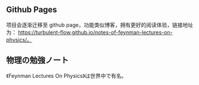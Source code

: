 ## Github Pages
项目会逐渐迁移至 github page，功能类似博客，拥有更好的阅读体验，链接地址为： https://turbulent-flow.github.io/notes-of-feynman-lectures-on-physics/。


## 物理の勉強ノート
《Feynman Lectures On Physics》は世界中で有名。